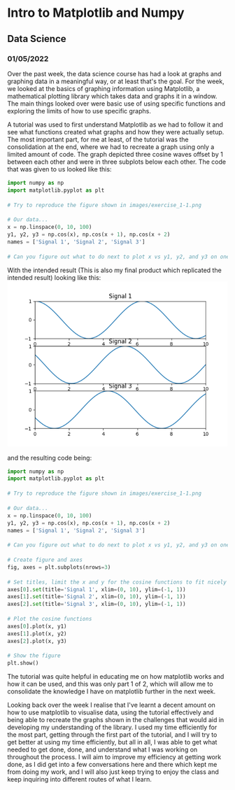 # Intro to Matplotlib and Numpy
## Data Science
### 01/05/2022

Over the past week, the data science course has had a look at graphs and graphing data in a meaningful way, or at least that's the goal. For the week, we looked at the basics of graphing information using Matplotlib, a mathematical plotting library which takes data and graphs it in a window. The main things looked over were basic use of using specific functions and exploring the limits of how to use specific graphs.

A tutorial was used to first understand Matplotlib as we had to follow it and see what functions created what graphs and how they were actually setup. The most important part, for me at least, of the tutorial was the consolidation at the end, where we had to recreate a graph using only a limited amount of code. The graph depicted three cosine waves offset by 1 between each other and were in three subplots below each other. The code that was given to us looked like this:
```python
import numpy as np
import matplotlib.pyplot as plt

# Try to reproduce the figure shown in images/exercise_1-1.png

# Our data...
x = np.linspace(0, 10, 100)
y1, y2, y3 = np.cos(x), np.cos(x + 1), np.cos(x + 2)
names = ['Signal 1', 'Signal 2', 'Signal 3']

# Can you figure out what to do next to plot x vs y1, y2, and y3 on one figure?
```

With the intended result (This is also my final product which replicated the intended result) looking like this:
![cosine wave graphs plotted in subplots](/pictures/01Figure_1.png)

and the resulting code being:
```python
import numpy as np
import matplotlib.pyplot as plt

# Try to reproduce the figure shown in images/exercise_1-1.png

# Our data...
x = np.linspace(0, 10, 100)
y1, y2, y3 = np.cos(x), np.cos(x + 1), np.cos(x + 2)
names = ['Signal 1', 'Signal 2', 'Signal 3']

# Can you figure out what to do next to plot x vs y1, y2, and y3 on one figure?

# Create figure and axes
fig, axes = plt.subplots(nrows=3)

# Set titles, limit the x and y for the cosine functions to fit nicely on the figure
axes[0].set(title='Signal 1', xlim=(0, 10), ylim=(-1, 1))
axes[1].set(title='Signal 2', xlim=(0, 10), ylim=(-1, 1))
axes[2].set(title='Signal 3', xlim=(0, 10), ylim=(-1, 1))

# Plot the cosine functions
axes[0].plot(x, y1)
axes[1].plot(x, y2)
axes[2].plot(x, y3)

# Show the figure
plt.show()
```

The tutorial was quite helpful in educating me on how matplotlib works and how it can be used, and this was only part 1 of 2, which will allow me to consolidate the knowledge I have on matplotlib further in the next week.

Looking back over the week I realise that I've learnt a decent amount on how to use matplotlib to visualise data, using the tutorial effectively and being able to recreate the graphs shown in the challenges that would aid in developing my understanding of the library. I used my time efficiently for the most part, getting through the first part of the tutorial, and I will try to get better at using my time efficiently, but all in all, I was able to get what needed to get done, done, and understand what I was working on throughout the process. I will aim to improve my efficiency at getting work done, as I did get into a few conversations here and there which kept me from doing my work, and I will also just keep trying to enjoy the class and keep inquiring into different routes of what I learn.
